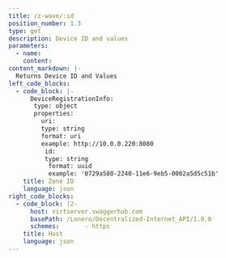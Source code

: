```yaml
---
title: /z-wave/:id
position_number: 1.3
type: get
description: Device ID and values
parameters:
  - name:
    content:
content_markdown: |-
  Returns Device ID and Values
left_code_blocks:
  - code_block: |-
      DeviceRegistrationInfo:
       type: object
       properties:
         uri:
         type: string
         format: uri
         example: http://10.0.0.220:8080
          id:
          type: string
           format: uuid
           example: '0729a580-2240-11e6-9eb5-0002a5d5c51b'      
    title: Zone ID
    language: json
right_code_blocks:
  - code_block: |2-
      host: virtserver.swaggerhub.com
      basePath: /Lonero/Decentralized-Internet_API/1.0.0
      schemes:       - https      
    title: Host
    language: json
---
```

